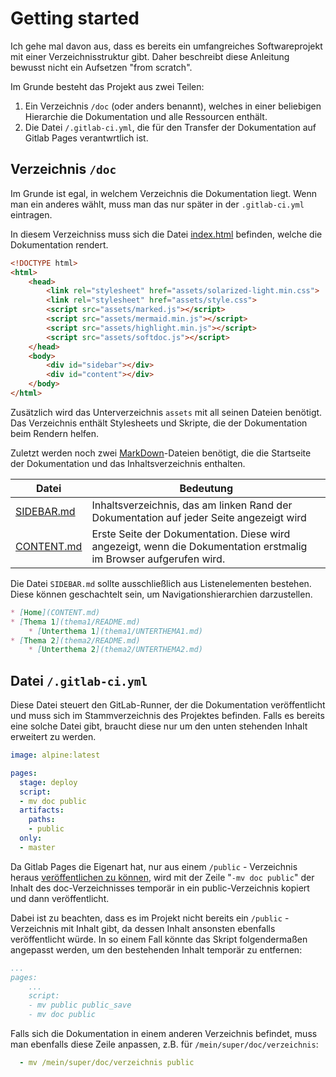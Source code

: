 # Getting started

Ich gehe mal davon aus, dass es bereits ein umfangreiches Softwareprojekt mit einer Verzeichnisstruktur gibt. Daher beschreibt diese Anleitung bewusst nicht ein Aufsetzen "from scratch".

Im Grunde besteht das Projekt aus zwei Teilen:

1. Ein Verzeichnis `/doc` (oder anders benannt), welches in einer beliebigen Hierarchie die Dokumentation und alle Ressourcen enthält.
2. Die Datei `/.gitlab-ci.yml`, die für den Transfer der Dokumentation auf Gitlab Pages verantwrtlich ist.

## Verzeichnis `/doc`

Im Grunde ist egal, in welchem Verzeichnis die Dokumentation liegt. Wenn man ein anderes wählt, muss man das nur später in der `.gitlab-ci.yml` eintragen.

In diesem Verzeichniss muss sich die Datei [index.html](index.html) befinden, welche die Dokumentation rendert.

```html
<!DOCTYPE html>
<html>
    <head>
        <link rel="stylesheet" href="assets/solarized-light.min.css">
        <link rel="stylesheet" href="assets/style.css">
        <script src="assets/marked.js"></script>
        <script src="assets/mermaid.min.js"></script>
        <script src="assets/highlight.min.js"></script>
        <script src="assets/softdoc.js"></script>
    </head>
    <body>
        <div id="sidebar"></div>
        <div id="content"></div>
    </body>
</html>
```

Zusätzlich wird das Unterverzeichnis `assets` mit all seinen Dateien benötigt. Das Verzeichnis enthält Stylesheets und Skripte, die der Dokumentation beim Rendern helfen.

Zuletzt werden noch zwei [MarkDown](https://de.wikipedia.org/wiki/Markdown)-Dateien benötigt, die die Startseite der Dokumentation und das Inhaltsverzeichnis enthalten.

|Datei|Bedeutung|
|---|---|
|[SIDEBAR.md](SIDEBAR.md)|Inhaltsverzeichnis, das am linken Rand der Dokumentation auf jeder Seite angezeigt wird|
|[CONTENT.md](CONTENT.md)|Erste Seite der Dokumentation. Diese wird angezeigt, wenn die Dokumentation erstmalig im Browser aufgerufen wird.|

Die Datei `SIDEBAR.md` sollte ausschließlich aus Listenelementen bestehen. Diese können geschachtelt sein, um Navigationshierarchien darzustellen.

```md
* [Home](CONTENT.md)
* [Thema 1](thema1/README.md)
    * [Unterthema 1](thema1/UNTERTHEMA1.md)
* [Thema 2](thema2/README.md)
    * [Unterthema 2](thema2/UNTERTHEMA2.md)
```

## Datei `/.gitlab-ci.yml`

Diese Datei steuert den GitLab-Runner, der die Dokumentation veröffentlicht und muss sich im Stammverzeichnis des Projektes befinden. Falls es bereits eine solche Datei gibt, braucht diese nur um den unten stehenden Inhalt erweitert zu werden.

```yml
image: alpine:latest

pages:
  stage: deploy
  script:
  - mv doc public
  artifacts:
    paths:
    - public
  only:
  - master
```

Da Gitlab Pages die Eigenart hat, nur aus einem `/public` - Verzeichnis heraus [veröffentlichen zu können](https://gitlab.com/gitlab-org/gitlab-pages/-/issues/84#note_43194091), wird mit der Zeile "`-mv doc public`" der Inhalt des doc-Verzeichnisses temporär in ein public-Verzeichnis kopiert und dann veröffentlicht.

Dabei ist zu beachten, dass es im Projekt nicht bereits ein `/public` - Verzeichnis mit Inhalt gibt, da dessen Inhalt ansonsten ebenfalls veröffentlicht würde. In so einem Fall könnte das Skript folgendermaßen angepasst werden, um den bestehenden Inhalt temporär zu entfernen:

```yml
...
pages:
    ...
    script:
    - mv public public_save
    - mv doc public
```

Falls sich die Dokumentation in einem anderen Verzeichnis befindet, muss man ebenfalls diese Zeile anpassen, z.B. für `/mein/super/doc/verzeichnis`:

```yml
  - mv /mein/super/doc/verzeichnis public
```
